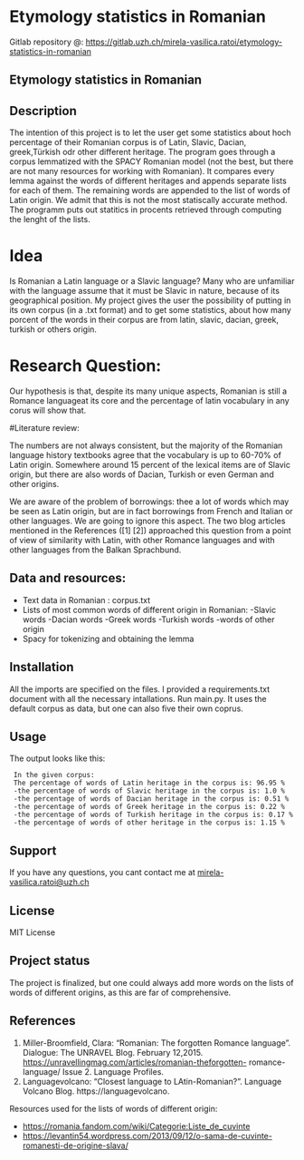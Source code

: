 # Etymology statistics in Romanian
Gitlab repository @: https://gitlab.uzh.ch/mirela-vasilica.ratoi/etymology-statistics-in-romanian 

## Etymology statistics in Romanian


## Description

The intention of this project is to let the user get some statistics about hoch percentage of their Romanian corpus is of Latin, Slavic, Dacian, greek,Türkish odr other different heritage. The program goes through a corpus lemmatized with the SPACY Romanian model (not the best, but there are not many resources for working with Romanian). It compares every lemma against the  words of different heritages and appends separate lists for each of them. The remaining words are appended to the list of words of Latin origin. We admit that this is not the most statiscally accurate method. The programm puts out statitics in procents retrieved through computing the lenght of the lists. 

# Idea

Is Romanian a Latin language or a Slavic language?
Many who are unfamiliar with the language assume that it must be Slavic in nature, because of its geographical position. My project  gives the user the possibility of putting in its own corpus (in a .txt format) and to get some statistics, about how many porcent of the words in their corpus are from latin, slavic, dacian, greek, turkish or others origin. 

# Research Question:

Our hypothesis is that, despite its many unique aspects, Romanian is still a Romance languageat its core and the percentage of latin vocabulary in any corus will show that. 

#Literature review:

The numbers are not always consistent, but the majority of the Romanian language history textbooks agree that the vocabulary is up to 60-70% of Latin origin. Somewhere around 15 percent of the lexical items are of Slavic origin, but there are also words of Dacian, Turkish or even German and other origins.

We are aware of the problem of borrowings: thee a lot of words which may be seen as Latin origin, but are in fact borrowings from French and Italian or other languages. We are going to ignore this aspect. The two blog articles mentioned in the References ([1] [2]) approached this question from a point of view of similarity with Latin, with other Romance languages and with other languages from the Balkan Sprachbund.

## Data and resources:
- Text data in Romanian : corpus.txt 
- Lists of most common words of different origin in Romanian:
    -Slavic words
    -Dacian words
    -Greek words
    -Turkish words
    -words of other origin
- Spacy for tokenizing and obtaining the lemma

## Installation
All the imports are specified on the files.
I provided a requirements.txt document with all the necessary intallations. 
Run main.py. It uses the default corpus as data, but one can also five their own coprus. 

## Usage
The output looks like this:

```
 In the given corpus:  
 The percentage of words of Latin heritage in the corpus is: 96.95 % 
 -the percentage of words of Slavic heritage in the corpus is: 1.0 % 
 -the percentage of words of Dacian heritage in the corpus is: 0.51 % 
 -the percentage of words of Greek heritage in the corpus is: 0.22 % 
 -the percentage of words of Turkish heritage in the corpus is: 0.17 % 
 -the percentage of words of other heritage in the corpus is: 1.15 %
 ```

## Support
If you have any questions, you cant contact me at mirela-vasilica.ratoi@uzh.ch


## License
MIT License

## Project status
The project is finalized, but one could always add more words on the lists of words of different origins, as this are far of comprehensive. 

## References
1. Miller-Broomfield, Clara: “Romanian: The forgotten Romance language”. Dialogue: The
UNRAVEL Blog. February 12,2015. https://unravellingmag.com/articles/romanian-theforgotten-
romance-language/ Issue 2. Language Profiles.
2. Languagevolcano: “Closest language to LAtin-Romanian?”. Language Volcano Blog.
https://languagevolcano.

Resources used for the lists of words of different origin:
- https://romania.fandom.com/wiki/Categorie:Liste_de_cuvinte 
- https://levantin54.wordpress.com/2013/09/12/o-sama-de-cuvinte-romanesti-de-origine-slava/


